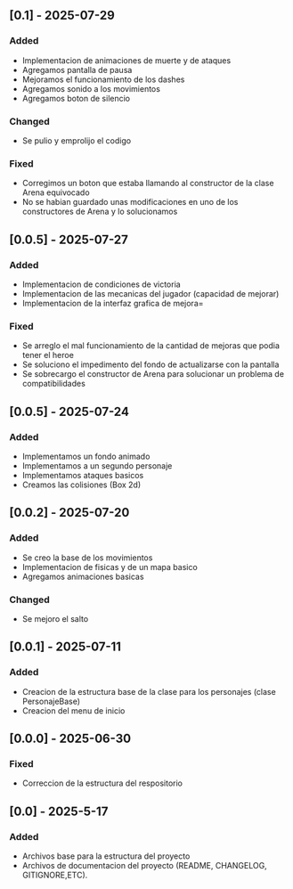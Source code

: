 ## [0.1] - 2025-07-29
### Added
- Implementacion de animaciones de muerte y de ataques
- Agregamos pantalla de pausa
- Mejoramos el funcionamiento de los dashes
- Agregamos sonido a los movimientos
- Agregamos boton de silencio

### Changed
- Se pulio y emprolijo el codigo

### Fixed
- Corregimos un boton que estaba llamando al constructor de la clase Arena equivocado
- No se habian guardado unas modificaciones en uno de los constructores de Arena y lo solucionamos

## [0.0.5] - 2025-07-27
### Added
- Implementacion de condiciones de victoria
- Implementacion de las mecanicas del jugador (capacidad de mejorar)
- Implementacion de la interfaz grafica de mejora=
  
### Fixed
- Se arreglo el mal funcionamiento de la cantidad de mejoras que podia tener el heroe
- Se soluciono el impedimento del fondo de actualizarse con la pantalla
- Se sobrecargo el constructor de Arena para solucionar un problema de compatibilidades

## [0.0.5] - 2025-07-24
### Added
- Implementamos un fondo animado
- Implementamos a un segundo personaje
- Implementamos ataques basicos
- Creamos las colisiones (Box 2d)

## [0.0.2] - 2025-07-20
### Added
- Se creo la base de los movimientos
- Implementacion de fisicas y de un mapa basico
- Agregamos animaciones basicas

### Changed
- Se mejoro el salto

## [0.0.1] - 2025-07-11
### Added
- Creacion de la estructura base de la clase para los personajes (clase PersonajeBase)
- Creacion del menu de inicio

## [0.0.0] - 2025-06-30
### Fixed
- Correccion de la estructura del respositorio
  
## [0.0] - 2025-5-17
### Added
- Archivos base para la estructura del proyecto
- Archivos de documentacion del proyecto (README, CHANGELOG, GITIGNORE,ETC).
